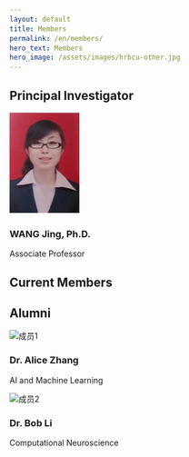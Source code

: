 ```yaml
---
layout: default
title: Members
permalink: /en/members/
hero_text: Members
hero_image: /assets/images/hrbcu-other.jpg
---
```


## Principal Investigator

<div class="members-container">  
  <div class="member-card">
    <img src="/assets/images/members/WANG_Jing.png" alt="王晶">
    <div class="member-info">
    <h3>WANG Jing, Ph.D.</h3>
    <p>Associate Professor</p>
    </div>
  </div>
</div>

## Current Members

## Alumni

<div class="members-container">

  <div class="member-card">
    <img src="/assets/images/member1.jpg" alt="成员1">
    <div class="member-info">
        <h3>Dr. Alice Zhang</h3>
        <p>AI and Machine Learning</p>
    </div>
  </div>

  <div class="member-card">
    <img src="/assets/images/member2.jpg" alt="成员2">
    <div class="member-info">
        <h3>Dr. Bob Li</h3>
        <p>Computational Neuroscience</p>
    </div>
  </div>

</div>
